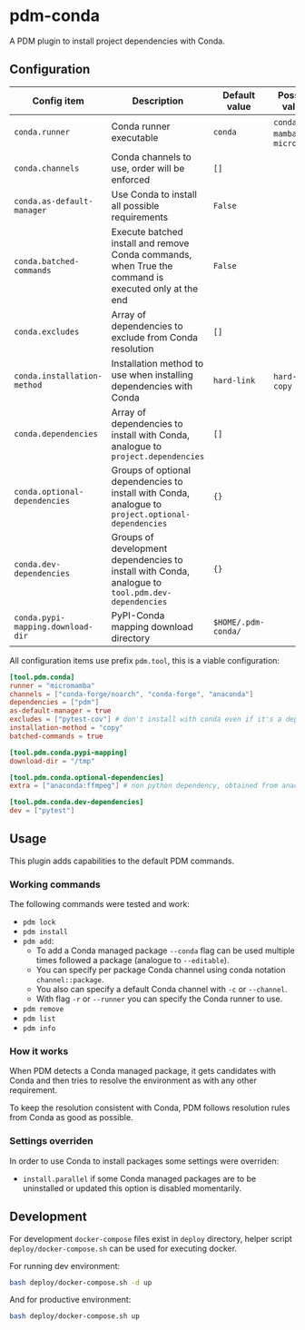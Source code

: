 # pdm-conda

A PDM plugin to install project dependencies with Conda.

## Configuration

| Config item                       | Description                                                                                          | Default value       | Possible values                | Environment variable        |
|-----------------------------------|------------------------------------------------------------------------------------------------------|---------------------|--------------------------------|-----------------------------|
| `conda.runner`                    | Conda runner executable                                                                              | `conda`             | `conda`, `mamba`, `micromamba` | `CONDA_RUNNER`              |
| `conda.channels`                  | Conda channels to use, order will be enforced                                                        | `[]`                |                                |                             |
| `conda.as-default-manager`        | Use Conda to install all possible requirements                                                       | `False`             |                                | `CONDA_AS_DEFAULT_MANAGER`  |
| `conda.batched-commands`          | Execute batched install and remove Conda commands, when True the command is executed only at the end | `False`             |                                | `CONDA_BATCHED_COMMANDS`    |
| `conda.excludes`                  | Array of dependencies to exclude from Conda resolution                                               | `[]`                |                                |                             |
| `conda.installation-method`       | Installation method to use when installing dependencies with Conda                                   | `hard-link`         | `hard-link`, `copy`            | `CONDA_INSTALLATION_METHOD` |
| `conda.dependencies`              | Array of dependencies to install with Conda, analogue to `project.dependencies`                      | `[]`                |                                |                             |
| `conda.optional-dependencies`     | Groups of optional dependencies to install with Conda, analogue to `project.optional-dependencies`   | `{}`                |                                |                             |
| `conda.dev-dependencies`          | Groups of development dependencies to install with Conda, analogue to `tool.pdm.dev-dependencies`    | `{}`                |                                |                             |
| `conda.pypi-mapping.download-dir` | PyPI-Conda mapping download directory                                                                | `$HOME/.pdm-conda/` |                                | `PYPI_MAPPING_DIR`          |

All configuration items use prefix `pdm.tool`, this is a viable configuration:

```toml
[tool.pdm.conda]
runner = "micromamba"
channels = ["conda-forge/noarch", "conda-forge", "anaconda"]
dependencies = ["pdm"]
as-default-manager = true
excludes = ["pytest-cov"] # don't install with conda even if it's a dependency from other packages
installation-method = "copy"
batched-commands = true

[tool.pdm.conda.pypi-mapping]
download-dir = "/tmp"

[tool.pdm.conda.optional-dependencies]
extra = ["anaconda:ffmpeg"] # non python dependency, obtained from anaconda channel

[tool.pdm.conda.dev-dependencies]
dev = ["pytest"]
```

## Usage

This plugin adds capabilities to the default PDM commands.

### Working commands

The following commands were tested and work:

* `pdm lock`
* `pdm install`
* `pdm add`:
    * To add a Conda managed package `--conda` flag can be used multiple times followed a package (analogue
      to `--editable`).
    * You can specify per package Conda channel using conda notation `channel::package`.
    * You also can specify a default Conda channel with `-c` or `--channel`.
    * With flag `-r` or `--runner` you can specify the Conda runner to use.
* `pdm remove`
* `pdm list`
* `pdm info`

### How it works

When PDM detects a Conda managed package, it gets candidates with Conda and then tries to resolve the environment as
with any other requirement.

To keep the resolution consistent with Conda, PDM follows resolution rules from Conda as good as possible.

### Settings overriden

In order to use Conda to install packages some settings were overriden:

* `install.parallel` if some Conda managed packages are to be uninstalled or updated this option is disabled
  momentarily.

## Development

For development `docker-compose` files exist in `deploy` directory, helper script `deploy/docker-compose.sh` can be used
for executing docker.

For running dev environment:

```bash
bash deploy/docker-compose.sh -d up
```

And for productive environment:

```bash
bash deploy/docker-compose.sh up
```
